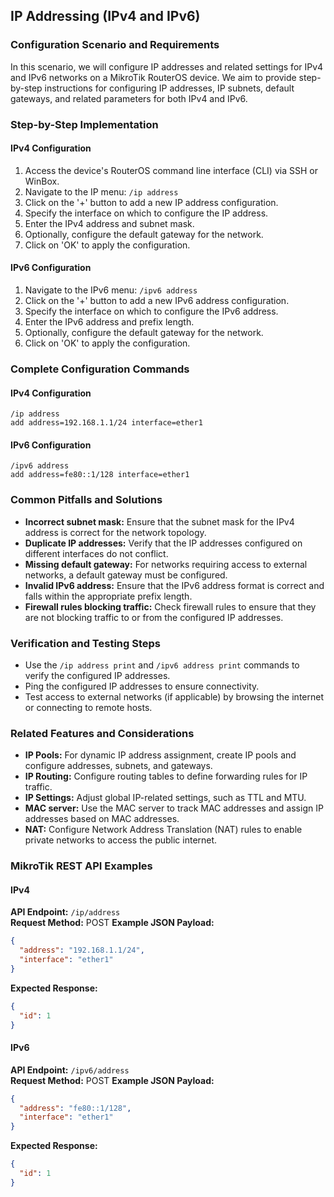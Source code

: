 ## IP Addressing (IPv4 and IPv6)

### Configuration Scenario and Requirements

In this scenario, we will configure IP addresses and related settings for IPv4 and IPv6 networks on a MikroTik RouterOS device. We aim to provide step-by-step instructions for configuring IP addresses, IP subnets, default gateways, and related parameters for both IPv4 and IPv6.

### Step-by-Step Implementation

#### IPv4 Configuration

1. Access the device's RouterOS command line interface (CLI) via SSH or WinBox.
2. Navigate to the IP menu: `/ip address`
3. Click on the '+' button to add a new IP address configuration.
4. Specify the interface on which to configure the IP address.
5. Enter the IPv4 address and subnet mask.
6. Optionally, configure the default gateway for the network.
7. Click on 'OK' to apply the configuration.

#### IPv6 Configuration

1. Navigate to the IPv6 menu: `/ipv6 address`
2. Click on the '+' button to add a new IPv6 address configuration.
3. Specify the interface on which to configure the IPv6 address.
4. Enter the IPv6 address and prefix length.
5. Optionally, configure the default gateway for the network.
6. Click on 'OK' to apply the configuration.

### Complete Configuration Commands

#### IPv4 Configuration
```
/ip address
add address=192.168.1.1/24 interface=ether1
```

#### IPv6 Configuration
```
/ipv6 address
add address=fe80::1/128 interface=ether1
```

### Common Pitfalls and Solutions

- **Incorrect subnet mask:** Ensure that the subnet mask for the IPv4 address is correct for the network topology.
- **Duplicate IP addresses:** Verify that the IP addresses configured on different interfaces do not conflict.
- **Missing default gateway:** For networks requiring access to external networks, a default gateway must be configured.
- **Invalid IPv6 address:** Ensure that the IPv6 address format is correct and falls within the appropriate prefix length.
- **Firewall rules blocking traffic:** Check firewall rules to ensure that they are not blocking traffic to or from the configured IP addresses.

### Verification and Testing Steps

- Use the `/ip address print` and `/ipv6 address print` commands to verify the configured IP addresses.
- Ping the configured IP addresses to ensure connectivity.
- Test access to external networks (if applicable) by browsing the internet or connecting to remote hosts.

### Related Features and Considerations

- **IP Pools:** For dynamic IP address assignment, create IP pools and configure addresses, subnets, and gateways.
- **IP Routing:** Configure routing tables to define forwarding rules for IP traffic.
- **IP Settings:** Adjust global IP-related settings, such as TTL and MTU.
- **MAC server:** Use the MAC server to track MAC addresses and assign IP addresses based on MAC addresses.
- **NAT:** Configure Network Address Translation (NAT) rules to enable private networks to access the public internet.

### MikroTik REST API Examples

#### IPv4
**API Endpoint:** `/ip/address`  
**Request Method:** POST
**Example JSON Payload:**
```json
{
  "address": "192.168.1.1/24",
  "interface": "ether1"
}
```

**Expected Response:**
```json
{
  "id": 1
}
```
#### IPv6
**API Endpoint:** `/ipv6/address`  
**Request Method:** POST
**Example JSON Payload:**
```json
{
  "address": "fe80::1/128",
  "interface": "ether1"
}
```

**Expected Response:**
```json
{
  "id": 1
}
```